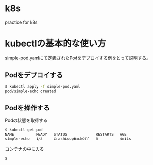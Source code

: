 # k8s
practice for k8s

# kubectlの基本的な使い方
simple-pod.yamlにて定義されたPodをデプロイする例をとって説明する。  
## Podをデプロイする

```zsh
$ kubectl apply -f simple-pod.yaml
pod/simple-echo created
```

## Podを操作する
Podの状態を取得する
```zsh
$ kubectl get pod
NAME          READY   STATUS             RESTARTS   AGE
simple-echo   1/2     CrashLoopBackOff   5          4m11s
```

コンテナの中に入る
```
$
```